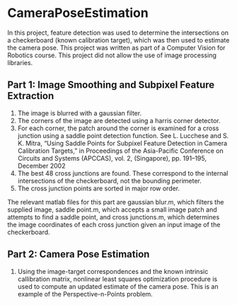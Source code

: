 # CameraPoseEstimation

In this project, feature detection was used to determine the intersections on a checkerboard (known calibration target), which was then used to estimate the camera pose. This project was written as part of a Computer Vision for Robotics course. This project did not allow the use of image processing libraries. 

## Part 1: Image Smoothing and Subpixel Feature Extraction

1. The image is blurred with a gaussian filter. 
2. The corners of the image are detected using a harris corner detector.
3. For each corner, the patch around the corner is examined for a cross junction using a saddle point detection function. See L. Lucchese and S. K. Mitra, “Using Saddle Points for Subpixel Feature Detection in Camera Calibration Targets,” in Proceedings of the Asia-Pacific Conference on Circuits and Systems (APCCAS), vol. 2, (Singapore), pp. 191–195, December 2002
4. The best 48 cross junctions are found. These correspond to the internal intersections of the checkerboard, not the bounding perimeter. 
5. The cross junction points are sorted in major row order. 

The relevant matlab files for this part are gaussian blur.m, which filters the supplied image, saddle point.m, which accepts a small image patch and attempts to find a saddle point, and cross junctions.m, which determines the image coordinates of each cross junction given an input image of the checkerboard. 

## Part 2: Camera Pose Estimation

1. Using the image-target correspondences and the known intrinsic callibration matrix, nonlinear least squares optimization procedure is used to compute an updated estimate of the camera pose. This is an example of the Perspective-n-Points problem. 
